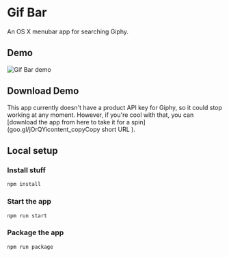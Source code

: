 # Gif Bar
An OS X menubar app for searching Giphy.

## Demo
![Gif Bar demo](./src/gifs/demo.gif "Gif bar demo")

## Download Demo
This app currently doesn't have a product API key for Giphy, so it could stop working
at any moment. However, if you're cool with that, you can [download the app from here to take it for a spin](goo.gl/jOrQYicontent_copyCopy short URL
).

## Local setup
### Install stuff
`npm install`

### Start the app
`npm run start`

### Package the app
`npm run package`
